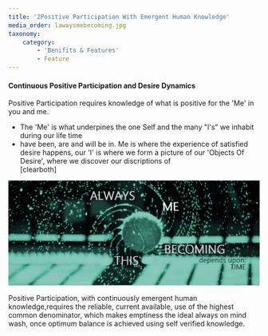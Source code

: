 ```yaml
---
title: '2Positive Participation With Emergent Human Knowledge'
media_order: lawaysmebecoming.jpg
taxonomy:
    category:
        - 'Benifits & Features'
        - Feature
---
```


#### Continuous Positive Participation and Desire Dynamics
Positive Participation requires knowledge of what is positive for the 'Me' in you and me.
* The 'Me' is what underpines the one Self and the many "I's" we inhabit during our life time
* have been, are and will be in.
Me is where the experience of satisfied desire happens, our 'I' is where we form a picture of our 'Objects Of Desire', where we discover our discriptions of  
[clearboth]

![Sky and Mountain](lawaysmebecoming.jpg?resize=200,250&classes=left)

Positive Participation, with continuously emergent human knowledge,requires the reliable, current available, use of the highest common denominator, which makes emptiness the ideal always on mind wash, once optimum balance is achieved using self verified knowledge.
